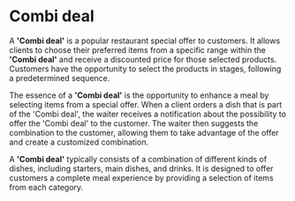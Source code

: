 # Combi deal

A **'Combi deal'** is a popular restaurant special offer to customers. It allows clients to choose their preferred items from a specific range within the **'Combi deal'** and receive a discounted price for those selected products. Customers have the opportunity to select the products in stages, following a predetermined sequence.&#x20;

The essence of a **'Combi deal'** is the opportunity to enhance a meal by selecting items from a special offer. When a client orders a dish that is part of the 'Combi deal', the waiter receives a notification about the possibility to offer the 'Combi deal' to the customer. The waiter then suggests the combination to the customer, allowing them to take advantage of the offer and create a customized combination.

A **'Combi deal'** typically consists of a combination of different kinds of dishes, including starters, main dishes, and drinks. It is designed to offer customers a complete meal experience by providing a selection of items from each category.&#x20;
